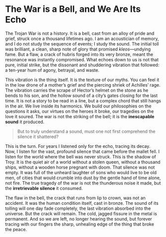 # The War is a Bell, and We Are Its Echo

The Trojan War is not a history. It is a bell, cast from an alloy of pride and grief, struck once a thousand lifetimes ago. I am an acoustician of memory, and I do not study the sequence of events; I study the sound. The initial toll was brilliant, a clean, sharp note of glory that promised *kleos*—undying fame. But a flaw, a crack of hubris forged into its very bronze, meant the resonance was instantly compromised. What echoes down to us is not that pure, initial strike, but the dissonant and shuddering vibration that followed: a ten-year hum of agony, betrayal, and waste.

This vibration is the thing itself. It is the texture of our myths. You can feel it in the low drone of a mother’s grief and the piercing shriek of Achilles’ rage. The vibration carries the scrape of Hector’s helmet on the stone as he bends to his son, and the hollow sound of a city’s gates closing for the last time. It is not a story to be read in a line, but a complex chord that still hangs in the air. We live inside its harmonics. We build our philosophies on the questions it asks, our virtues on the heroes it broke, our tragedies on the love it soured. The war is not the striking of the bell; it is the **inescapable sound** it produced.

> But to truly understand a sound, must one not first comprehend the silence it shattered?

This is the turn. For years I listened only for the echo, tracing its decay. Now, I listen for the vast, profound silence that came before the mallet fell. I listen for the world where the bell was never struck. This is the shadow of Troy. It is the quiet air of a world without a stolen queen, without a thousand ships, without a wooden horse pregnant with doom. That silence was not empty. It was full of the unheard laughter of sons who would live to be old men, of cities that would crumble into dust by the gentle hand of time alone, not fire. The true tragedy of the war is not the thunderous noise it made, but the **irretrievable silence** it consumed.

The flaw in the bell, the crack that runs from lip to crown, was not an accident. It was the human condition itself, cast in bronze. The sound of its tolling will one day fade completely, the last vibration absorbed into the universe. But the crack will remain. The cold, jagged fissure in the metal is permanent. And so we are left, no longer hearing the sound, but forever tracing with our fingers the sharp, unhealing edge of the thing that broke the peace.